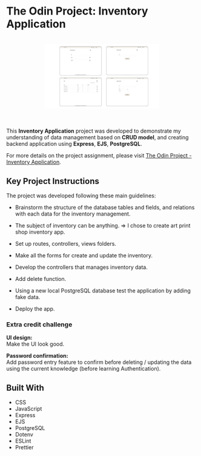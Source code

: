 # The Odin Project: Inventory Application

<br>
  <div align="center">
      <img src="docs/assets/inventory-app-the-odin-project-keiko-s-2025-min.jpg" alt="Screenshot of Inventory Application" width="60%" height="auto">
  </div>
<br>

<br>

This **Inventory Application** project was developed to demonstrate my understanding of data management based on **CRUD model**, and creating backend application using **Express**, **EJS**, **PostgreSQL**.

For more details on the project assignment, please visit [The Odin Project - Inventory Application](https://www.theodinproject.com/lessons/node-path-nodejs-inventory-application).

## Key Project Instructions

The project was developed following these main guidelines:

- Brainstorm the structure of the database tables and fields, and relations with each data for the inventory management.

- The subject of inventory can be anything. => I chose to create art print shop inventory app.

- Set up routes, controllers, views folders.

- Make all the forms for create and update the inventory.

- Develop the controllers that manages inventory data.

- Add delete function.

- Using a new local PostgreSQL database test the application by adding fake data.

- Deploy the app.

### Extra credit challenge

**UI design:** <br> Make the UI look good.

**Password confirmation:** <br> Add password entry feature to confirm before deleting / updating the data using the current knowledge (before learning Authentication).

## Built With

- CSS
- JavaScript
- Express
- EJS
- PostgreSQL
- Dotenv
- ESLint
- Prettier
